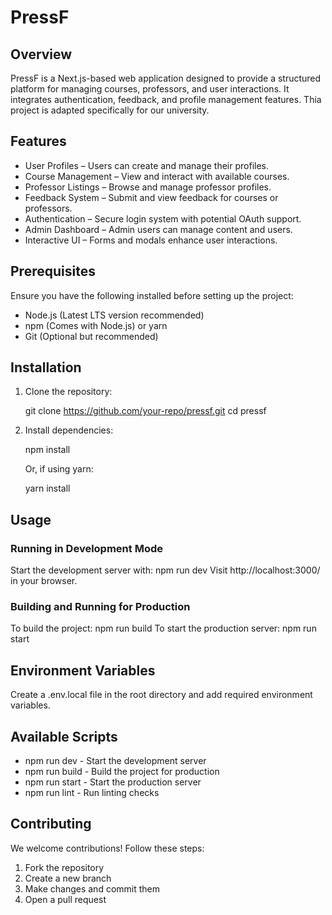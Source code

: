 # PressF

## Overview
PressF is a Next.js-based web application designed to provide a structured platform for managing courses, professors, and user interactions. It integrates authentication, feedback, and profile management features. Thia project is adapted specifically for our university.

## Features
- User Profiles – Users can create and manage their profiles.
- Course Management – View and interact with available courses.
- Professor Listings – Browse and manage professor profiles.
- Feedback System – Submit and view feedback for courses or professors.
- Authentication – Secure login system with potential OAuth support.
- Admin Dashboard – Admin users can manage content and users.
- Interactive UI – Forms and modals enhance user interactions.

## Prerequisites
Ensure you have the following installed before setting up the project:
- Node.js (Latest LTS version recommended)
- npm (Comes with Node.js) or yarn
- Git (Optional but recommended)

## Installation

1. Clone the repository:
   
   git clone https://github.com/your-repo/pressf.git
   cd pressf
   
2. Install dependencies:
   
   npm install
   
   Or, if using yarn:
   
   yarn install
   
## Usage

### Running in Development Mode
Start the development server with:
npm run dev
Visit http://localhost:3000/ in your browser.

### Building and Running for Production
To build the project:
npm run build
To start the production server:
npm run start
## Environment Variables
Create a .env.local file in the root directory and add required environment variables.

## Available Scripts
- npm run dev - Start the development server
- npm run build - Build the project for production
- npm run start - Start the production server
- npm run lint - Run linting checks

## Contributing
We welcome contributions! Follow these steps:
1. Fork the repository
2. Create a new branch
3. Make changes and commit them
4. Open a pull request
